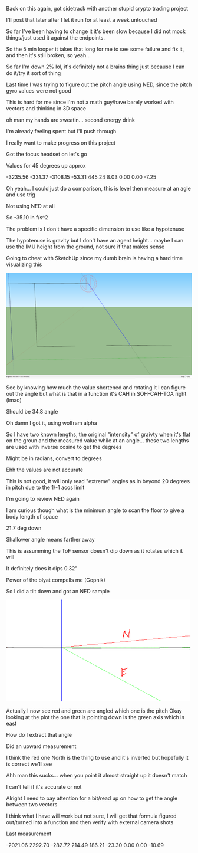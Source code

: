 Back on this again, got sidetrack with another stupid crypto trading project

I'll post that later after I let it run for at least a week untouched

So far I've been having to change it it's been slow because I did not mock things/just used it against the endpoints.

So the 5 min looper it takes that long for me to see some failure and fix it, and then it's still broken, so yeah...

So far I'm down 2% lol, it's definitely not a brains thing just because I can do it/try it sort of thing

Last time I was trying to figure out the pitch angle using NED, since the pitch gyro values were not good

This is hard for me since I'm not a math guy/have barely worked with vectors and thinking in 3D space

oh man my hands are sweatin... second energy drink

I'm already feeling spent but I'll push through

I really want to make progress on this project

Got the focus headset on let's go

Values for 45 degrees up approx

-3235.56
-331.37
-3108.15
-53.31
445.24
8.03
0.00
0.00
-7.25

Oh yeah... I could just do a comparison, this is level then measure at an agle and use trig

Not using NED at all

So -35.10 in f/s^2

The problem is I don't have a specific dimension to use like a hypotenuse

The hypotenuse is gravity but I don't have an agent height... maybe I can use the IMU height from the ground, not sure if that makes sense

Going to cheat with SketchUp since my dumb brain is having a hard time visualizing this

<img src="../../media/02-14-2022--visual.PNG" width="800"/>

See by knowing how much the value shortened and rotating it I can figure out the angle but what is that in a function it's CAH in SOH-CAH-TOA right (lmao)

Should be 34.8 angle

Oh damn I got it, using wolfram alpha

So I have two known lengths, the original "intensity" of graivty when it's flat on the groun and the measured value while at an angle... these two lengths are used with inverse cosine to get the degrees

Might be in radians, convert to degrees

Ehh the values are not accurate

This is not good, it will only read "extreme" angles as in beyond 20 degrees in pitch due to the 1/-1 acos limit

I'm going to review NED again

I am curious though what is the minimum angle to scan the floor to give a body length of space

21.7 deg down

Shallower angle means farther away

This is assumming the ToF sensor doesn't dip down as it rotates which it will

It definitely does it dips 0.32"

Power of the blyat compells me (Gopnik)

So I did a tilt down and got an NED sample

<img src="../../media/02-14-2022--ned.PNG" width="500"/>

Actually I now see red and green are angled which one is the pitch
Okay looking at the plot the one that is pointing down is the green axis which is east

How do I extract that angle

Did an upward measurement

I think the red one North is the thing to use and it's inverted but hopefully it is correct we'll see

Ahh man this sucks... when you point it almost straight up it doesn't match

I can't tell if it's accurate or not

Alright I need to pay attention for a bit/read up on how to get the angle between two vectors

I think what I have will work but not sure, I will get that formula figured out/turned into a function and then verify with external camera shots

Last measurement

-2021.06
2292.70
-282.72
214.49
186.21
-23.30
0.00
0.00
-10.69